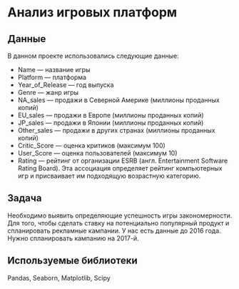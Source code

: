 # Анализ игровых платформ
## Данные

В данном проекте использовались следующие данные:

- Name — название игры
- Platform — платформа
- Year_of_Release — год выпуска
- Genre — жанр игры
- NA_sales — продажи в Северной Америке (миллионы проданных копий)
- EU_sales — продажи в Европе (миллионы проданных копий)
- JP_sales — продажи в Японии (миллионы проданных копий)
- Other_sales — продажи в других странах (миллионы проданных копий)
- Critic_Score — оценка критиков (максимум 100)
- User_Score — оценка пользователей (максимум 10)
- Rating — рейтинг от организации ESRB (англ. Entertainment Software Rating Board). Эта ассоциация определяет рейтинг компьютерных игр и присваивает им подходящую возрастную категорию.

## Задача

Необходимо выявить определяющие успешность игры закономерности. Для того, чтобы сделать ставку на потенциально популярный продукт и спланировать рекламные кампании. У нас есть данные до 2016 года. Нужно спланировать кампанию на 2017-й.

## Используемые библиотеки

Pandas, Seaborn, Matplotlib, Scipy